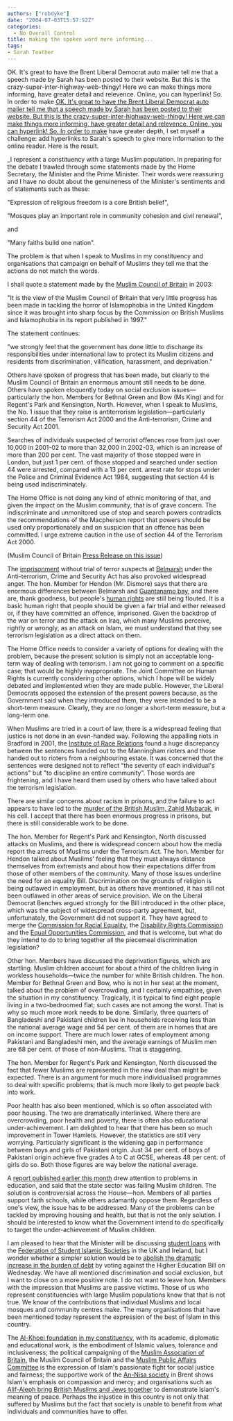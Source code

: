 ```yaml
---
authors: ["robdyke"]
date: "2004-07-03T15:57:52Z"
categories:
  - No Overall Control
title: making the spoken word more informing...
tags:
- Sarah Teather
---
```

OK. It's great to have the Brent Liberal Democrat auto mailer tell me that a speech made by Sarah has been posted to their website. But this is the crazy-super-inter-highway-web-thingy! Here we can make things more informing, have greater detail and relevence. Online, you can hyperlink! So. In order to make [OK. It's great to have the Brent Liberal Democrat auto mailer tell me that a speech made by Sarah has been posted to their website. But this is the crazy-super-inter-highway-web-thingy! Here we can make things more informing, have greater detail and relevence. Online, you can hyperlink! So. In order to make](http://www.brentlibdems.org.uk/article.php?id=16) have greater depth, I set myself a challenge: add hyperlinks to Sarah's speech to give more information to the online reader. Here is the result.

_I represent a constituency with a large Muslim population. In preparing for the debate I trawled through some statements made by the Home Secretary, the Minister and the Prime Minister. Their words were reassuring and I have no doubt about the genuineness of the Minister's sentiments and of statements such as these:

"Expression of religious freedom is a core British belief",

"Mosques play an important role in community cohesion and civil renewal",

and

"Many faiths build one nation".

The problem is that when I speak to Muslims in my constituency and organisations that campaign on behalf of Muslims they tell me that the actions do not match the words.

I shall quote a statement made by the [Muslim Council of Britain](http://www.mcb.org.uk/) in 2003:

"It is the view of the Muslim Council of Britain that very little progress has been made in tackling the horror of Islamophobia in the United Kingdom since it was brought into sharp focus by the Commission on British Muslims and Islamophobia in its report published in 1997."

The statement continues:

"we strongly feel that the government has done little to discharge its responsibilities under international law to protect its Muslim citizens and residents from discrimination, vilification, harassment, and deprivation."

Others have spoken of progress that has been made, but clearly to the Muslim Council of Britain an enormous amount still needs to be done. Others have spoken eloquently today on social exclusion issues—particularly the hon. Members for Bethnal Green and Bow (Ms King) and for Regent's Park and Kensington, North. However, when I speak to Muslims, the No. 1 issue that they raise is antiterrorism legislation—particularly section 44 of the Terrorism Act 2000 and the Anti-terrorism, Crime and Security Act 2001.

Searches of individuals suspected of terrorist offences rose from just over 10,000 in 2001-02 to more than 32,000 in 2002-03, which is an increase of more than 200 per cent. The vast majority of those stopped were in London, but just 1 per cent. of those stopped and searched under section 44 were arrested, compared with a 13 per cent. arrest rate for stops under the Police and Criminal Evidence Act 1984, suggesting that section 44 is being used indiscriminately.

The Home Office is not doing any kind of ethnic monitoring of that, and given the impact on the Muslim community, that is of grave concern. The indiscriminate and unmonitored use of stop and search powers contradicts the recommendations of the Macpherson report that powers should be used only proportionately and on suspicion that an offence has been committed. I urge extreme caution in the use of section 44 of the Terrorism Act 2000.

(Muslim Council of Britain [Press Release on this issue](http://www.mcb.org.uk/presstext.php?ann_id=100))

The [imprisonment](http://www.fairtrials.org.uk/) without trial of terror suspects at [Belmarsh](http://www.guardian.co.uk/letters/story/0,3604,1156318,00.html) under the Anti-terrorism, Crime and Security Act has also provoked widespread anger. The hon. Member for Hendon (Mr. Dismore) says that there are enormous differences between Belmarsh and [Guantanamo bay](http://hrw.org/doc/?t=usa_gitmo), and there are, thank goodness, but people's [human rights](http://www.un.org/Overview/rights.html) are still being flouted. It is a basic human right that people should be given a fair trial and either released or, if they have committed an offence, imprisoned. Given the backdrop of the war on terror and the attack on Iraq, which many Muslims perceive, rightly or wrongly, as an attack on Islam, we must understand that they see terrorism legislation as a direct attack on them.

The Home Office needs to consider a variety of options for dealing with the problem, because the present solution is simply not an acceptable long-term way of dealing with terrorism. I am not going to comment on a specific case; that would be highly inappropriate. The Joint Committee on Human Rights is currently considering other options, which I hope will be widely debated and implemented when they are made public. However, the Liberal Democrats opposed the extension of the present powers because, as the Government said when they introduced them, they were intended to be a short-term measure. Clearly, they are no longer a short-term measure, but a long-term one.

When Muslims are tried in a court of law, there is a widespread feeling that justice is not done in an even-handed way. Following the appalling riots in Bradford in 2001, the [Institute of Race Relations](http://www.irr.org.uk/) found a huge discrepancy between the sentences handed out to the Manningham rioters and those handed out to rioters from a neighbouring estate. It was concerned that the sentences were designed not to reflect "the severity of each individual's actions" but "to discipline an entire community". Those words are frightening, and I have heard them used by others who have talked about the terrorism legislation.

There are similar concerns about racism in prisons, and the failure to act appears to have led to the [murder of the British Muslim, Zahid Mubarak,](http://www.wsws.org/articles/2000/nov2000/mub-n11.shtml) in his cell. I accept that there has been enormous progress in prisons, but there is still considerable work to be done.

The hon. Member for Regent's Park and Kensington, North discussed attacks on Muslims, and there is widespread concern about how the media report the arrests of Muslims under the Terrorism Act. The hon. Member for Hendon talked about Muslims' feeling that they must always distance themselves from extremists and about how their expectations differ from those of other members of the community. Many of those issues underline the need for an equality Bill. Discrimination on the grounds of religion is being outlawed in employment, but as others have mentioned, it has still not been outlawed in other areas of service provision. We on the Liberal Democrat Benches argued strongly for the Bill introduced in the other place, which was the subject of widespread cross-party agreement, but, unfortunately, the Government did not support it. They have agreed to merge the [Commission for Racial Equality](http://www.cre.gov.uk/), the [Disability Rights Commission](http://www.drc-gb.org/) and the [Equal Opportunities Commission](http://www.eoc.org.uk/), and that is welcome, but what do they intend to do to bring together all the piecemeal discrimination legislation?

Other hon. Members have discussed the deprivation figures, which are startling. Muslim children account for about a third of the children living in workless households—twice the number for white British children. The hon. Member for Bethnal Green and Bow, who is not in her seat at the moment, talked about the problem of overcrowding, and I certainly empathise, given the situation in my constituency. Tragically, it is typical to find eight people living in a two-bedroomed flat; such cases are not among the worst. That is why so much more work needs to be done. Similarly, three quarters of Bangladeshi and Pakistani children live in households receiving less than the national average wage and 54 per cent. of them are in homes that are on income support. There are much lower rates of employment among Pakistani and Bangladeshi men, and the average earnings of Muslim men are 68 per cent. of those of non-Muslims. That is staggering.

The hon. Member for Regent's Park and Kensington, North discussed the fact that fewer Muslims are represented in the new deal than might be expected. There is an argument for much more individualised programmes to deal with specific problems; that is much more likely to get people back into work.

Poor health has also been mentioned, which is so often associated with poor housing. The two are dramatically interlinked. Where there are overcrowding, poor health and poverty, there is often also educational under-achievement. I am delighted to hear that there has been so much improvement in Tower Hamlets. However, the statistics are still very worrying. Particularly significant is the widening gap in performance between boys and girls of Pakistani origin. Just 34 per cent. of boys of Pakistani origin achieve five grades A to C at GCSE, whereas 48 per cent. of girls do so. Both those figures are way below the national average.

A [report published earlier this month](http://www.guardian.co.uk/religion/Story/0,2763,1233702,00.html) drew attention to problems in education, and said that the state sector was failing Muslim children. The solution is controversial across the House—hon. Members of all parties support faith schools, while others adamantly oppose them. Regardless of one's view, the issue has to be addressed. Many of the problems can be tackled by improving housing and health, but that is not the only solution. I should be interested to know what the Government intend to do specifically to target the under-achievement of Muslim children.

I am pleased to hear that the Minister will be discussing [student loans](http://www.studentsupportdirect.co.uk/) with the [Federation of Student Islamic Societies](http://www.fosis.org.uk/) in the UK and Ireland, but I wonder whether a simpler solution would be to [abolish the dramatic increase in the burden of debt](http://www.scraptuitionfees.com/) by voting against the Higher Education Bill on Wednesday. We have all mentioned discrimination and social exclusion, but I want to close on a more positive note. I do not want to leave hon. Members with the impression that Muslims are passive victims. Those of us who represent constituencies with large Muslim populations know that that is not true. We know of the contributions that individual Muslims and local mosques and community centres make. The many organisations that have been mentioned today represent the expression of the best of Islam in this country.

The [Al-Khoei foundation](http://www.al-khoei.org/) [in my constituency](http://www.theredirectory.org.uk/orgs/alkh.html), with its academic, diplomatic and educational work, is the embodiment of Islamic values, tolerance and inclusiveness; the political campaigning of the [Muslim Association of Britain](http://www.mabonline.net/news/), the Muslim Council of Britain and the [Muslim Public Affairs Committee](http://www.mpacuk.org/) is the expression of Islam's passionate fight for social justice and fairness; the supportive work of the [An-Nisa society](http://www.multikulti.org.uk/agencies/english/london/17626/) in Brent shows Islam's emphasis on compassion and mercy; and organisations such as [Alif-Aleph bring British Muslims and Jews together](http://www.totallyjewish.com/news/stories/?disp_type=0&disp_story=hwUwwK) to demonstrate Islam's meaning of peace. Perhaps the injustice in this country is not only that suffered by Muslims but the fact that society is unable to benefit from what individuals and communities have to offer.
